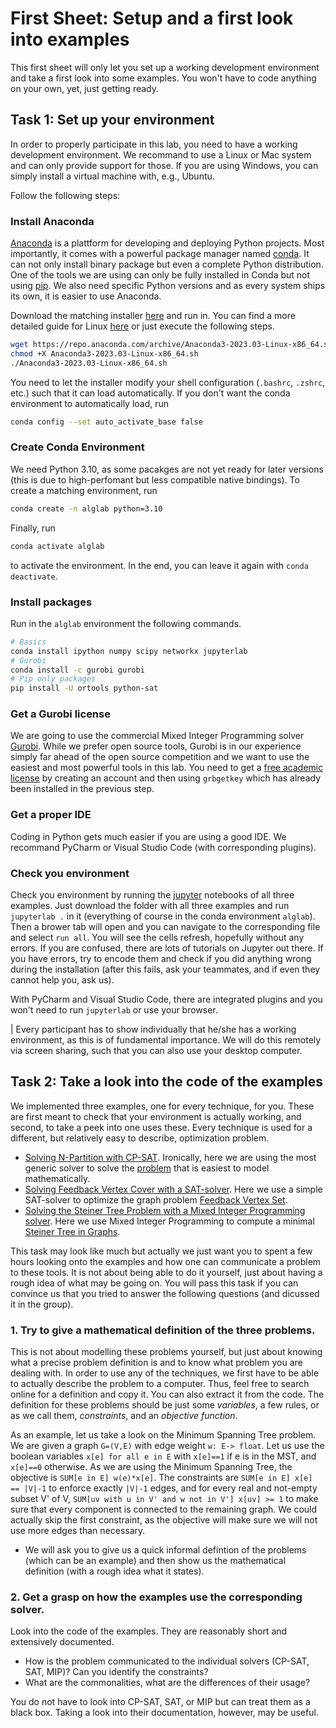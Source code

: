 # First Sheet: Setup and a first look into examples

This first sheet will only let you set up a working development environment and take a first look into some examples.
You won't have to code anything on your own, yet, just getting ready.

## Task 1: Set up your environment

In order to properly participate in this lab, you need to have a working development environment.
We recommand to use a Linux or Mac system and can only provide support for those.
If you are using Windows, you can simply install a virtual machine with, e.g., Ubuntu.

Follow the following steps:

### Install Anaconda

[Anaconda](https://www.anaconda.com/) is a plattform for developing and deploying Python projects.
Most importantly, it comes with a powerful package manager named [conda](https://docs.conda.io/en/latest/).
It can not only install binary package but even a complete Python distribution.
One of the tools we are using can only be fully installed in Conda but not using [pip](https://pypi.org/project/pip/).
We also need specific Python versions and as every system ships its own, it is easier to use Anaconda.

Download the matching installer [here](https://www.anaconda.com/download#downloads) and run in.
You can find a more detailed guide for Linux [here](https://docs.anaconda.com/free/anaconda/install/linux/) or just execute the following steps.
```sh
wget https://repo.anaconda.com/archive/Anaconda3-2023.03-Linux-x86_64.sh
chmod +X Anaconda3-2023.03-Linux-x86_64.sh
./Anaconda3-2023.03-Linux-x86_64.sh
```

You need to let the installer modify your shell configuration (`.bashrc`, `.zshrc`, etc.) such that it can load automatically.
If you don't want the conda environment to automatically load, run
```sh
conda config --set auto_activate_base false
```

### Create Conda Environment

We need Python 3.10, as some pacakges are not yet ready for later versions (this is due to high-perfomant but less compatible native bindings).
To create a matching environment, run
```sh
conda create -n alglab python=3.10
```
Finally, run
```sh
conda activate alglab
```
to activate the environment.
In the end, you can leave it again with `conda deactivate`.

### Install packages

Run in the `alglab` environment the following commands.
```sh
# Basics
conda install ipython numpy scipy networkx jupyterlab
# Gurobi
conda install -c gurobi gurobi
# Pip only packages
pip install -U ortools python-sat
```

### Get a Gurobi license

We are going to use the commercial Mixed Integer Programming solver [Gurobi](https://www.gurobi.com/).
While we prefer open source tools, Gurobi is in our experience simply far ahead of the open source competition and we want to use the easiest and most powerful tools in this lab.
You need to get a [free academic license](https://www.gurobi.com/academia/academic-program-and-licenses/) by creating an account and then using `grbgetkey` which has already been installed in the previous step.

### Get a proper IDE

Coding in Python gets much easier if you are using a good IDE.
We recommand PyCharm or Visual Studio Code (with corresponding plugins).

### Check you environment

Check you environment by running the [jupyter](https://jupyter.org/) notebooks of all three examples.
Just download the folder with all three examples and run `jupyterlab .` in it (everything of course in the conda environment `alglab`).
Then a brower tab will open and you can navigate to the corresponding file and select `run all`.
You will see the cells refresh, hopefully without any errors.
If you are confused, there are lots of tutorials on Jupyter out there.
If you have errors, try to encode them and check if you did anything wrong during the installation (after this fails, ask your teammates, and if even they cannot help you, ask us).

With PyCharm and Visual Studio Code, there are integrated plugins and you won't need to run `jupyterlab` or use your browser.

| Every participant has to show individually that he/she has a working environment, as this is of fundamental importance. We will do this remotely via screen sharing, such that you can also use your desktop computer.

## Task 2: Take a look into the code of the examples

We implemented three examples, one for every technique, for you.
These are first meant to check that your environment is actually working, and second, to take a peek into one uses these.
Every technique is used for a different, but relatively easy to describe, optimization problem.

* [Solving N-Partition with CP-SAT](./examples/constraint_programming/n_partition). Ironically, here we are using the most generic solver to solve the [problem](https://en.wikipedia.org/wiki/Multiway_number_partitioning) that is easiest to model mathematically.
* [Solving Feedback Vertex Cover with a SAT-solver](./examples/cardinality_sat/feedback_vertex_cover). Here we use a simple SAT-solver to optimize the graph problem [Feedback Vertex Set](https://en.wikipedia.org/wiki/Feedback_vertex_set).
* [Solving the Steiner Tree Problem with a Mixed Integer Programming solver](./examples/mixed_integer_programming/steiner_tree). Here we use Mixed Integer Programming to compute a minimal [Steiner Tree in Graphs](https://en.wikipedia.org/wiki/Feedback_vertex_set).

This task may look like much but actually we just want you to spent a few hours looking onto the examples and how one can communicate a problem to these tools.
It is not about being able to do it yourself, just about having a rough idea of what may be going on.
You will pass this task if you can convince us that you tried to answer the following questions (and dicussed it in the group).

### 1. Try to give a mathematical definition of the three problems.

This is not about modelling these problems yourself, but just about knowing what a precise problem definition is and to know what problem you are dealing with.
In order to use any of the techniques, we first have to be able to actually describe the problem to a computer.
Thus, feel free to search online for a definition and copy it.
You can also extract it from the code.
The definition for these problems should be just some _variables_, a few rules, or as we call them, _constraints_, and an _objective function_.

As an example, let us take a look on the Minimum Spanning Tree problem.
We are given a graph `G=(V,E)` with edge weight `w: E-> float`.
Let us use the boolean variables `x[e] for all e in E` with `x[e]==1` if e is in the MST, and `x[e]==0` otherwise.
As we are using the Minimum Spanning Tree, the objective is `SUM[e in E] w(e)*x[e]`.
The constraints are `SUM[e in E] x[e] == |V|-1` to enforce exactly `|V|-1` edges, and for every real and not-empty subset V' of V, `SUM[uv with u in V' and w not in V'] x[uv] >= 1` to make sure that every component is connected to the remaining graph.
We could actually skip the first constraint, as the objective will make sure we will not use more edges than necessary.

* We will ask you to give us a quick informal defintion of the problems (which can be an example) and then show us the mathematical definition (with a rough idea what it states).

### 2. Get a grasp on how the examples use the corresponding solver.

Look into the code of the examples.
They are reasonably short and extensively documented.

* How is the problem communicated to the individual solvers (CP-SAT, SAT, MIP)?
Can you identify the constraints?
* What are the commonalities, what are the differences of their usage?

You do not have to look into CP-SAT, SAT, or MIP but can treat them as a black box.
Taking a look into their documentation, however, may be useful.

